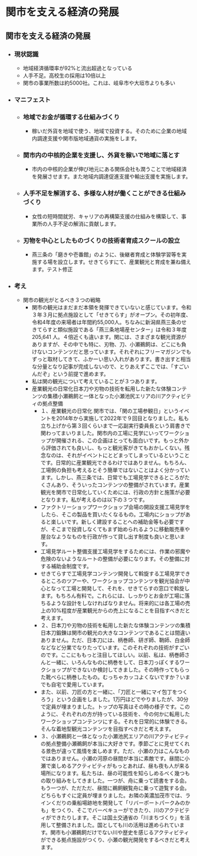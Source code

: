 # 関市を支える経済の発展
## 関市を支える経済の発展

- ### 現状認識
    - 地域経済循環率が92%と流出超過となっている
    - 人手不足。高校生の採用は10倍以上
    - 関市の事業所数は約5000社。これは、岐阜市や大垣市よりも多い
- ### マニフェスト
    - ### 地域でお金が循環する仕組みづくり
        - 稼いだ外貨を地域で使う、地域で投資する。そのために企業の地域内調達支援や関市版地域通貨の実施をします。
    - ### 関市内の中核的企業を支援し、外貨を稼いで地域に落とす
        - 市内の中核的企業が伸び地元にある関係会社も潤うことで地域経済を発展させます。また地域内調達促進支援や輸出支援を実施します。
    - ### 人手不足を解消する、多様な人材が働くことができる仕組みづくり
        - 女性の短時間就労、キャリアの再構築支援の仕組みを構築して、事業所の人手不足の解消に貢献します。
    - ### 刃物を中心としたものづくりの技術者育成スクールの設立
        - 燕三条の「磨きや壱番館」のように、後継者育成と体験学習等を実施する場を設立します。せきてらすにて、産業観光と育成を兼ね備えます。テスト修正
- ### 考え
    - 関市の観光がとるべき３つの戦略
        - 関市の観光はまだまだ本領を発揮できていないと感じています。令和３年３月に拠点施設として「せきてらす」がオープン。その初年度、令和4年度の来場者は年間約55,000人。ちなみに新潟県燕三条のせきてらすと類似施設である「燕三条地場産センター」は令和３年度205,641 人。４倍近くも違います。関には、さまざまな観光資源がありますが、その中でも特に、刃物、刀、小瀬鵜飼は、どこにも負けないコンテンツだと思っています。それぞれにフリーマガジンでもずっと取材してきて、ふかーい思い入れがあります。書き出すと相当な分量となり記事が完成しないので、とりあえずここでは、「すごいんだぞ」という前提で進めます。
        - 私は関の観光について考えていることが３つあります。
        - 産業観光の日常化日本刀や刃物の技術を転用した新たな体験コンテンツの集積小瀬鵜飼と一体となった小瀬池尻エリアの川アクティビティの拠点整備
            - １、産業観光の日常化
            関市では、「関の工場参観日」というイベントを2014年から実施して2022年で９回目となりました。私も立ち上げから第３回くらいまで一応副実行委員長という肩書きで関わってまいりました。関市内の工場に見学にいってワークショップが開催される、この企画はとっても面白いです。もっと外から評価されても良いし、もっと観光客がきてもおかしくない。残念なのは、それがイベントにとどまってしまっているということです。日常的に産業観光できるわけではありません。もちろん、工場側の負担も考えるとそう簡単ではないことはよく分かっています。しかし、燕三条では、日常でも工場見学できるところがたくさんあり、そういったコンテンツの整備がされています。産業観光を関市で日常化していくためには、行政の方針と施策が必要となります。私が考えるのは以下の３つです。
            - ファクトリーショップワークショップ会場の開設支援工場見学をしたら、そこの製品を買いたくなるもの。工場内にショップがあると楽しいです。新しく建設することへの補助金等も必要ですが、そこまで投資しなくてもまず始められるように移動販売車や屋台なようなものを行政が作って貸し出す制度も良いと思います。
            - 工場見学ルート整備支援工場見学をするためには、作業の邪魔や危険のないようなルートの整備が必要になります。その整備に対する補助金制度です。
            - せきてらすで工場見学コンテンツ開発して斡旋する工場見学できるところのツアーや、ワークショップコンテンツを観光協会が中心となって工場と開発して、それを、せきてらすの窓口で斡旋します。もちろん有料で。これらには、しっかりとお金が工場に落ちるような設計をしなければなりません。将来的には各工場の売上の10%程度が産業観光からの売上になることを目指すべきだと考えます。
            - ２、日本刀や刃物の技術を転用した新たな体験コンテンツの集積日本刀鍛錬は関市の観光の大きなコンテンツであることは間違いありません。ただ、日本刀には、柄巻師、研ぎ師、鞘師、白金師などなど分業でなりたっています。このそれぞれの技術がすごいのです。ここにももっと注目してほしい。以前、私は、柄巻師さんと一緒に、いろんなものに柄巻をして、日本刀っぽくするワークショップができないか検討してきました。その時作ってもらった靴べらに柄巻したもの。むっちゃカッコよくないですか？いまでも自宅で愛用しています。
            - また、以前、刀匠の方と一緒に、「刀匠と一緒にマイ包丁をつくろう」という企画をしました。1万円ほどでやりましたが、30分で定員が埋まりました。トップの写真はその時の様子です。このように、それぞれの方が持っている技術を、今の何かに転用したワークショップコンテンツにする。それを日常的に体験できる。そんな着地型観光コンテンツを目指すべきだと考えます。
            - ３、小瀬鵜飼と一体となった小瀬池尻エリアの川アクティビティの拠点整備小瀬鵜飼が本当に大好きです。季節ごとに見せてくれる景色が違って風情を楽しめます。ただ、小瀬の力はこんなものではありません。小瀬の河原の昼間が本当に素敵です。昼間に小瀬で楽しめるアクティビティがもっとあれば、昼も夜も人が来る場所になります。私たちは、昼の可能性を知らしめるべく幾つもの取り組みをしてきました。一つが、舟に乗って読書をする会。もう一つが、ただただ、昼間に鵜飼観覧舟に乗って遊覧する会。どちらもすぐに定員が埋まりました。お隣の美濃加茂市では、ラインくだりの乗船場跡地を開発して「リバーポートパークみのかも」をつくり、そこでバーベキューができたり、川のアクテビティができたりします。そこは国土交通省の「川まちづくり」を活用して整備されました。国としても川の活用は進められています。関市も小瀬鵜飼だけでない川や歴史を感じるアクティビティができる拠点施設がつくり、小瀬の観光開発をするべきだと考えます。
